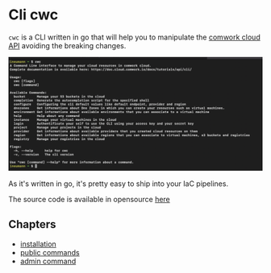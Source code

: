 # Cli cwc

`cwc` is a CLI written in go that will help you to manipulate the [comwork cloud API](./README.md) avoiding the breaking changes.

![cwc](../../img/cwc.png)

As it's written in go, it's pretty easy to ship into your IaC pipelines.

The source code is available in opensource [here](https://gitlab.comwork.io/oss/cwc/cwc)

## Chapters

* [installation](./install.md)
* [public commands](./public.md)
* [admin command](./admin.md)
